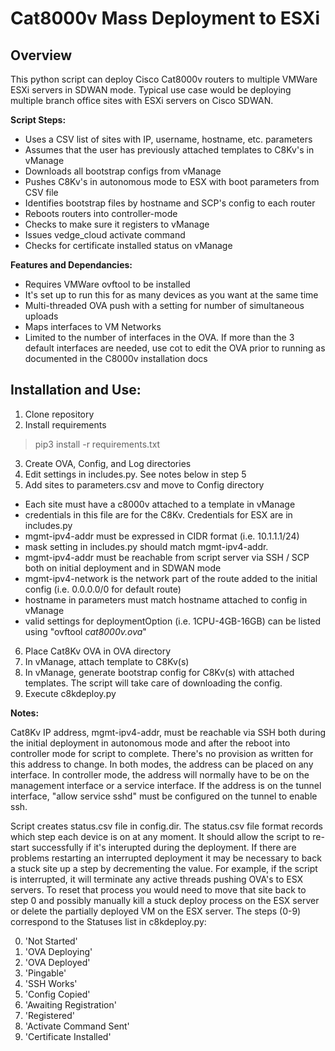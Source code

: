 # Cat8000v Mass Deployment to ESXi

## Overview

This python script can deploy Cisco Cat8000v routers to multiple VMWare ESXi servers in SDWAN mode.  Typical use case would be deploying multiple branch office sites with ESXi servers on Cisco SDWAN.

**Script Steps:**
- Uses a CSV list of sites with IP, username, hostname, etc. parameters
- Assumes that the user has previously attached templates to C8Kv's in vManage
- Downloads all bootstrap configs from vManage
- Pushes C8Kv's in autonomous mode to ESX with boot parameters from CSV file
- Identifies bootstrap files by hostname and SCP's config to each router
- Reboots routers into controller-mode
- Checks to make sure it registers to vManage
- Issues vedge_cloud activate command
- Checks for certificate installed status on vManage

**Features and Dependancies:**
- Requires VMWare ovftool to be installed
- It's set up to run this for as many devices as you want at the same time
- Multi-threaded OVA push with a setting for number of simultaneous uploads
- Maps interfaces to VM Networks
- Limited to the number of interfaces in the OVA.  If more than the 3 default interfaces are needed, use cot to edit the OVA prior to running as documented in the C8000v installation docs

## Installation and Use:
1. Clone repository
2. Install requirements
> pip3 install -r requirements.txt
3. Create OVA, Config, and Log directories
4. Edit settings in includes.py.  See notes below in step 5
5. Add sites to parameters.csv and move to Config directory
  - Each site must have a c8000v attached to a template in vManage
  - credentials in this file are for the C8Kv.  Credentials for ESX are in includes.py
  - mgmt-ipv4-addr must be expressed in CIDR format (i.e. 10.1.1.1/24)
  - mask setting in includes.py should match mgmt-ipv4-addr.
  - mgmt-ipv4-addr must be reachable from script server via SSH / SCP both on initial deployment and in SDWAN mode
  - mgmt-ipv4-network is the network part of the route added to the initial config (i.e. 0.0.0.0/0 for default route)
  - hostname in parameters must match hostname attached to config in vManage
  - valid settings for deploymentOption (i.e. 1CPU-4GB-16GB) can be listed using "ovftool *cat8000v.ova*"
6. Place Cat8Kv OVA in OVA directory
7. In vManage, attach template to C8Kv(s)
8. In vManage, generate bootstrap config for C8Kv(s) with attached templates.  The script will take care of downloading the config.
9. Execute c8kdeploy.py

**Notes:**

Cat8Kv IP address, mgmt-ipv4-addr, must be reachable via SSH both during the initial deployment in autonomous mode and after the reboot into controller mode for script to complete.  There's no provision as written for this address to change.  In both modes, the address can be placed on any interface.  In controller mode, the address will normally have to be on the management interface or a service interface.  If the address is on the tunnel interface, "allow service sshd" must be configured on the tunnel to enable ssh.

Script creates status.csv file in config.dir.  The status.csv file format records which step each device is on at any moment.  It should allow the script to re-start successfully if it's interupted during the deployment.  If there are problems restarting an interrupted deployment it may be necessary to back a stuck site up a step by decrementing the value.  For example, if the script is interrupted, it will terminate any active threads pushing OVA's to ESX servers.  To reset that process you would need to move that site back to step 0 and possibly manually kill a stuck deploy process on the ESX server or delete the partially deployed VM on the ESX server.  The steps (0-9) correspond to the Statuses list in c8kdeploy.py:

0. 'Not Started'
1. 'OVA Deploying'
2. 'OVA Deployed'
3. 'Pingable'
4. 'SSH Works'
5. 'Config Copied'
6. 'Awaiting Registration'
7. 'Registered'
8. 'Activate Command Sent'
9. 'Certificate Installed'
